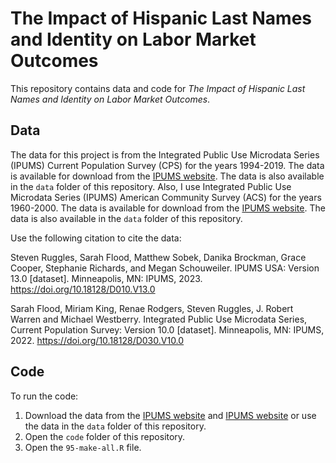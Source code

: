 # The Impact of Hispanic Last Names and Identity on Labor Market Outcomes

This repository contains data and code for _The Impact of Hispanic Last Names and Identity on Labor Market Outcomes_.

## Data

The data for this project is from the Integrated Public Use Microdata Series (IPUMS) Current Population Survey (CPS) for the years 1994-2019. The data is available for download from the [IPUMS website](https://cps.ipums.org/cps/). The data is also available in the `data` folder of this repository. Also, I use Integrated Public Use Microdata Series (IPUMS) American Community Survey (ACS) for the years 1960-2000. The data is available for download from the [IPUMS website](https://usa.ipums.org/usa/). The data is also available in the `data` folder of this repository.

Use the following citation to cite the data:

Steven Ruggles, Sarah Flood, Matthew Sobek, Danika Brockman, Grace Cooper,  Stephanie Richards, and Megan Schouweiler. IPUMS USA: Version 13.0 [dataset]. Minneapolis, MN: IPUMS, 2023. https://doi.org/10.18128/D010.V13.0

Sarah Flood, Miriam King, Renae Rodgers, Steven Ruggles, J. Robert Warren and Michael Westberry. Integrated Public Use Microdata Series, Current Population Survey: Version 10.0 [dataset]. Minneapolis, MN: IPUMS, 2022. https://doi.org/10.18128/D030.V10.0

## Code
To run the code:
1. Download the data from the [IPUMS website](https://cps.ipums.org/cps/) and [IPUMS website](https://usa.ipums.org/usa/) or use the data in the `data` folder of this repository.
2. Open the `code` folder of this repository.
3. Open the `95-make-all.R` file.


